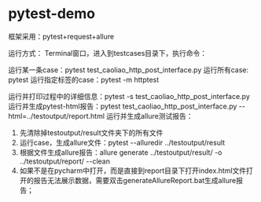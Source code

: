 # pytest-demo

框架采用：pytest+request+allure

运行方式：
Terminal窗口，进入到testcases目录下，执行命令：

运行某一条case：pytest test_caoliao_http_post_interface.py
运行所有case: pytest
运行指定标签的case：pytest -m httptest

运行并打印过程中的详细信息：pytest -s test_caoliao_http_post_interface.py
运行并生成pytest-html报告：pytest test_caoliao_http_post_interface.py --html=../testoutput/report.html
运行并生成allure测试报告：
1. 先清除掉testoutput/result文件夹下的所有文件
2. 运行case，生成allure文件：pytest --alluredir ../testoutput/result
3. 根据文件生成allure报告：allure generate ../testoutput/result/ -o ../testoutput/report/ --clean
4. 如果不是在pycharm中打开，而是直接到report目录下打开index.html文件打开的报告无法展示数据，需要双击generateAllureReport.bat生成allure报告；
